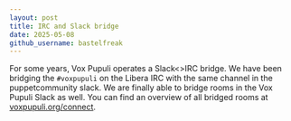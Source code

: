 ```yaml
---
layout: post
title: IRC and Slack bridge
date: 2025-05-08
github_username: bastelfreak
---
```


For some years, Vox Pupuli operates a Slack<>IRC bridge.
We have been bridging the `#voxpupuli` on the Libera IRC with the same channel in the puppetcommunity slack.
We are finally able to bridge rooms in the Vox Pupuli Slack as well.
You can find an overview of all bridged rooms at [voxpupuli.org/connect](https://voxpupuli.org/connect/).

